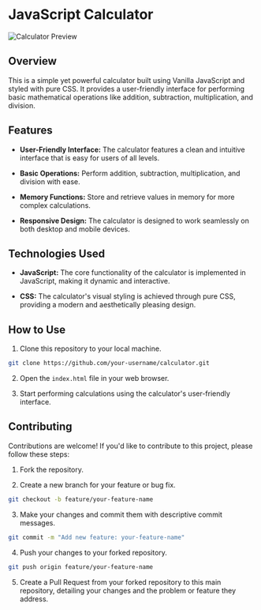 

# JavaScript Calculator

![Calculator Preview](https://www.iamrohit.in/wp-content/uploads/2019/01/js-calculator-script.png)

## Overview

This is a simple yet powerful calculator built using Vanilla JavaScript and styled with pure CSS. It provides a user-friendly interface for performing basic mathematical operations like addition, subtraction, multiplication, and division.


## Features

- **User-Friendly Interface:** The calculator features a clean and intuitive interface that is easy for users of all levels.

- **Basic Operations:** Perform addition, subtraction, multiplication, and division with ease.

- **Memory Functions:** Store and retrieve values in memory for more complex calculations.

- **Responsive Design:** The calculator is designed to work seamlessly on both desktop and mobile devices.

## Technologies Used

- **JavaScript:** The core functionality of the calculator is implemented in JavaScript, making it dynamic and interactive.

- **CSS:** The calculator's visual styling is achieved through pure CSS, providing a modern and aesthetically pleasing design.

## How to Use

1. Clone this repository to your local machine.

```bash
git clone https://github.com/your-username/calculator.git
```

2. Open the `index.html` file in your web browser.

3. Start performing calculations using the calculator's user-friendly interface.

## Contributing

Contributions are welcome! If you'd like to contribute to this project, please follow these steps:

1. Fork the repository.

2. Create a new branch for your feature or bug fix.

```bash
git checkout -b feature/your-feature-name
```

3. Make your changes and commit them with descriptive commit messages.

```bash
git commit -m "Add new feature: your-feature-name"
```

4. Push your changes to your forked repository.

```bash
git push origin feature/your-feature-name
```

5. Create a Pull Request from your forked repository to this main repository, detailing your changes and the problem or feature they address.


